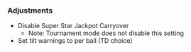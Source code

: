 ### Adjustments
- Disable Super Star Jackpot Carryover
  - Note: Tournament mode does not disable this setting
- Set tilt warnings to per ball (TD choice)
